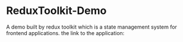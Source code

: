 # ReduxToolkit-Demo
A demo built by redux toolkit which is a state management system for frontend applications.
the link to the application: 
